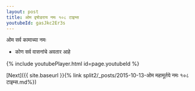 ```yaml
---
layout: post
title: ओम वृषोडराय नमः १०८ टाइम्स
youtubeId: gasJkc2Er3s
---
```

 
 
 ओम सर्व कामाच्या नमः  
 
 -  कोण सर्व वासनांचे अवतार आहे 
 
  
 
  
 
 
 
 
 
 


{% include youtubePlayer.html id=page.youtubeId %}
 
[Next]({{ site.baseurl }}{% link  split2/_posts/2015-10-13-ओम महामूर्तये नमः १०८ टाइम्स.md%})
 
